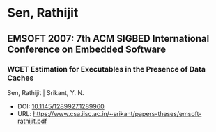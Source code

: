 # Sen, Rathijit

## EMSOFT 2007: 7th ACM SIGBED International Conference on Embedded Software

### WCET Estimation for Executables in the Presence of Data Caches
Sen, Rathijit | Srikant, Y. N.
* DOI: [10.1145/1289927.1289960](https://doi.org/10.1145/1289927.1289960)
* URL: <https://www.csa.iisc.ac.in/~srikant/papers-theses/emsoft-rathijit.pdf>


